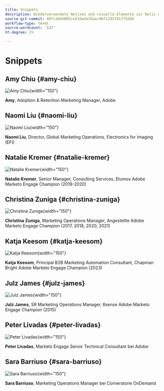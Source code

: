 ```yaml
---
title: Snippets
description: Wiederverwendete Notizen und visuelle Elemente zur Notiz eines Features oder einer Seite, die auf eine bestimmte Bearbeitung angewendet wird
source-git-commit: 80fc3ded085ce416e9a26aec96f1293701f7d268
workflow-type: tm+mt
source-wordcount: '137'
ht-degree: 1%

---
```


# Snippets

## Amy Chiu {#amy-chiu}

![Amy Chiu](/help/marketo-tutorial-implementing-new-instance/assets/amy-chiu.png){width="150"}

**Amy**, Adoption &amp; Retention Marketing Manager, Adobe

## Naomi Liu {#naomi-liu}

![Naomi Liu](/help/marketo-tutorial-implementing-new-instance/assets/naomi-liu.png){width="150"}

**Naomi Liu**, Director, Global Marketing Operations, Electronics for Imaging (EFI)

## Natalie Kremer {#natalie-kremer}

![Natalie Kremer](/help/marketo-tutorial-implementing-new-instance/assets/natalie-kremer.png){width="150"}

**Natalie Kremer**, Senior Manager, Consulting Services, Etumos
Adobe Marketo Engage Champion (2019-2020)

## Christina Zuniga {#christina-zuniga}

![Christina Zuniga](/help/marketo-tutorial-implementing-new-instance/assets/christina-zuniga.png){width="150"}

**Christina Zuniga**, Marketing Operations Manager, Angestellte
Adobe Marketo Engage Champion (2017, 2018, 2020, 2021)

## Katja Keesom {#katja-keesom}

![Katja Keesom](/help/marketo-tutorial-implementing-new-instance/assets/katja-keesom.png){width="150"}

**Katja Keesom**, Principal B2B Marketing Automation Consultant, Chapman Bright
Adobe Marketo Engage Champion (2023)

## Julz James {#julz-james}

![Julz James](/help/marketo-tutorial-implementing-new-instance/assets/julz-james.png){width="150"}

**Julz James**, SR Marketing Operations Manager, 6sense
Adobe Marketo Engage Champion (2015)

## Peter Livadas {#peter-livadas}

![Peter Livadas](/help/marketo-tutorial-implementing-new-instance/assets/peter_livadas.png){width="150"}

**Peter Livadas**, Marketo Engage Senior Technical Consultant bei Adobe

## Sara Barriuso {#sara-barriuso}

![Sara Barriuso](/help/marketo-tutorial-implementing-new-instance/assets/sara_barriuso.png){width="150"}

**Sara Barriuso**, Marketing Operations Manager bei Cornerstone OnDemand
